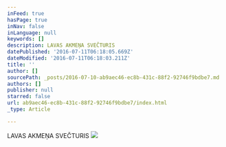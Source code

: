 ```yaml
---
inFeed: true
hasPage: true
inNav: false
inLanguage: null
keywords: []
description: LAVAS AKMEŅA SVEČTURIS
datePublished: '2016-07-11T06:18:05.669Z'
dateModified: '2016-07-11T06:18:03.211Z'
title: ''
author: []
sourcePath: _posts/2016-07-10-ab9aec46-ec8b-431c-88f2-92746f9bdbe7.md
authors: []
publisher: null
starred: false
url: ab9aec46-ec8b-431c-88f2-92746f9bdbe7/index.html
_type: Article

---
```

LAVAS AKMEŅA SVEČTURIS
![](https://the-grid-user-content.s3-us-west-2.amazonaws.com/cdf5d452-15c5-4199-903d-79809c003da6.jpg)
